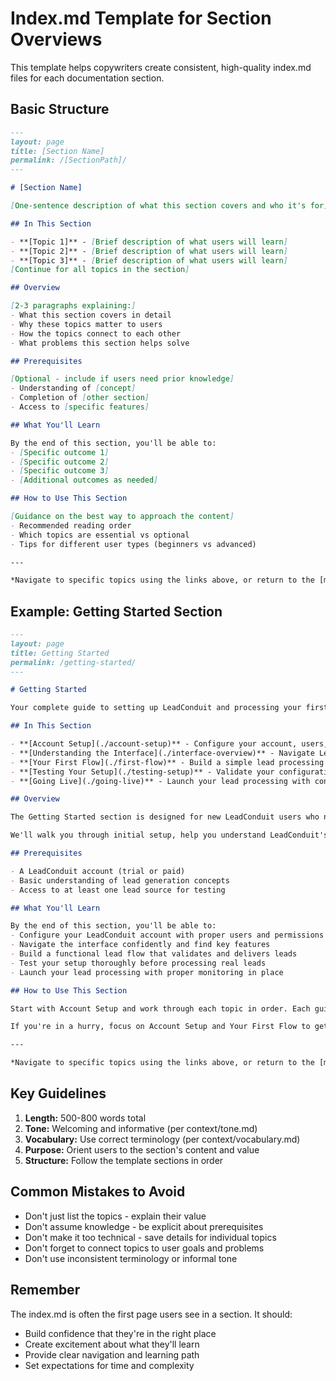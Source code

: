 # Index.md Template for Section Overviews

This template helps copywriters create consistent, high-quality index.md files for each documentation section.

## Basic Structure

```markdown
---
layout: page
title: [Section Name]
permalink: /[SectionPath]/
---

# [Section Name]

[One-sentence description of what this section covers and who it's for]

## In This Section

- **[Topic 1]** - [Brief description of what users will learn]
- **[Topic 2]** - [Brief description of what users will learn]
- **[Topic 3]** - [Brief description of what users will learn]
[Continue for all topics in the section]

## Overview

[2-3 paragraphs explaining:]
- What this section covers in detail
- Why these topics matter to users
- How the topics connect to each other
- What problems this section helps solve

## Prerequisites

[Optional - include if users need prior knowledge]
- Understanding of [concept]
- Completion of [other section]
- Access to [specific features]

## What You'll Learn

By the end of this section, you'll be able to:
- [Specific outcome 1]
- [Specific outcome 2]
- [Specific outcome 3]
- [Additional outcomes as needed]

## How to Use This Section

[Guidance on the best way to approach the content]
- Recommended reading order
- Which topics are essential vs optional
- Tips for different user types (beginners vs advanced)

---

*Navigate to specific topics using the links above, or return to the [main User Guide]({{ site.baseurl }}/).*
```

## Example: Getting Started Section

```markdown
---
layout: page
title: Getting Started
permalink: /getting-started/
---

# Getting Started

Your complete guide to setting up LeadConduit and processing your first leads successfully.

## In This Section

- **[Account Setup](./account-setup)** - Configure your account, users, and basic settings
- **[Understanding the Interface](./interface-overview)** - Navigate LeadConduit's dashboard and key features
- **[Your First Flow](./first-flow)** - Build a simple lead processing flow step-by-step
- **[Testing Your Setup](./testing-setup)** - Validate your configuration before going live
- **[Going Live](./going-live)** - Launch your lead processing with confidence

## Overview

The Getting Started section is designed for new LeadConduit users who need clear, practical guidance to begin processing leads effectively. Whether you're a lead buyer setting up vendor management or a lead seller configuring distribution, these guides provide the foundational knowledge you need.

We'll walk you through initial setup, help you understand LeadConduit's core concepts through hands-on examples, and ensure you're confident before processing real leads. Each topic builds on the previous one, creating a smooth learning path from account creation to live lead processing.

## Prerequisites

- A LeadConduit account (trial or paid)
- Basic understanding of lead generation concepts
- Access to at least one lead source for testing

## What You'll Learn

By the end of this section, you'll be able to:
- Configure your LeadConduit account with proper users and permissions
- Navigate the interface confidently and find key features
- Build a functional lead flow that validates and delivers leads
- Test your setup thoroughly before processing real leads
- Launch your lead processing with proper monitoring in place

## How to Use This Section

Start with Account Setup and work through each topic in order. Each guide builds on concepts from the previous one. Budget about 2-3 hours to complete all topics with hands-on practice.

If you're in a hurry, focus on Account Setup and Your First Flow to get operational quickly, then return to other topics as needed.

---

*Navigate to specific topics using the links above, or return to the [main User Guide]({{ site.baseurl }}/).*
```

## Key Guidelines

1. **Length:** 500-800 words total
2. **Tone:** Welcoming and informative (per context/tone.md)
3. **Vocabulary:** Use correct terminology (per context/vocabulary.md)
4. **Purpose:** Orient users to the section's content and value
5. **Structure:** Follow the template sections in order

## Common Mistakes to Avoid

- Don't just list the topics - explain their value
- Don't assume knowledge - be explicit about prerequisites
- Don't make it too technical - save details for individual topics
- Don't forget to connect topics to user goals and problems
- Don't use inconsistent terminology or informal tone

## Remember

The index.md is often the first page users see in a section. It should:
- Build confidence that they're in the right place
- Create excitement about what they'll learn
- Provide clear navigation and learning path
- Set expectations for time and complexity